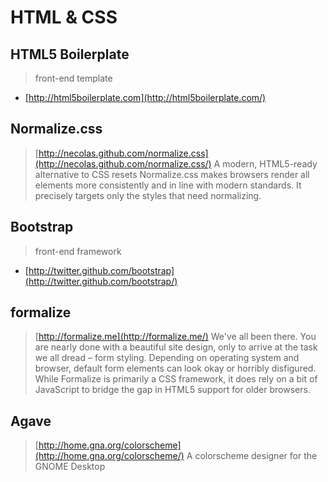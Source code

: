 # HTML & CSS

## HTML5 Boilerplate
> front-end template
* [http://html5boilerplate.com](http://html5boilerplate.com/)

## Normalize.css
> [http://necolas.github.com/normalize.css](http://necolas.github.com/normalize.css/)
A modern, HTML5-ready alternative to CSS resets
Normalize.css makes browsers render all elements more consistently and in line with modern standards. It precisely targets only the styles that need normalizing.

## Bootstrap
> front-end framework
* [http://twitter.github.com/bootstrap](http://twitter.github.com/bootstrap/)

## formalize
> [http://formalize.me](http://formalize.me/)
We've all been there. You are nearly done with a beautiful site design, only to arrive at the task we all dread – form styling. Depending on operating system and browser, default form elements can look okay or horribly disfigured.
While Formalize is primarily a CSS framework, it does rely on a bit of JavaScript to bridge the gap in HTML5 support for older browsers.

## Agave
> [http://home.gna.org/colorscheme](http://home.gna.org/colorscheme/)
A colorscheme designer for the GNOME Desktop
